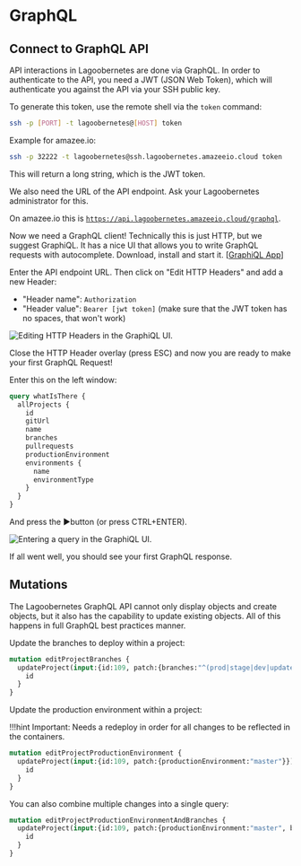 # GraphQL

## Connect to GraphQL API

API interactions in Lagoobernetes are done via GraphQL. In order to authenticate to the API, you need a JWT \(JSON Web Token\), which will authenticate you against the API via your SSH public key.

To generate this token, use the remote shell via the `token` command:

```bash
ssh -p [PORT] -t lagoobernetes@[HOST] token
```

Example for amazee.io:

```bash
ssh -p 32222 -t lagoobernetes@ssh.lagoobernetes.amazeeio.cloud token
```

This will return a long string, which is the JWT token.

We also need the URL of the API endpoint. Ask your Lagoobernetes administrator for this.

On amazee.io this is [`https://api.lagoobernetes.amazeeio.cloud/graphql`](https://api.lagoobernetes.amazeeio.cloud/graphql).

Now we need a GraphQL client! Technically this is just HTTP, but we suggest GraphiQL. It has a nice UI that allows you to write GraphQL requests with autocomplete. Download, install and start it. \[[GraphiQL App](https://github.com/skevy/graphiql-app)\]

Enter the API endpoint URL. Then click on "Edit HTTP Headers" and add a new Header:

* "Header name": `Authorization`
* "Header value": `Bearer [jwt token]` \(make sure that the JWT token has no spaces, that won't work\)

![Editing HTTP Headers in the GraphiQL UI.](/images/graphiql-2020-01-29-18-05-54.png)

Close the HTTP Header overlay \(press ESC\) and now you are ready to make your first GraphQL Request!

Enter this on the left window:

```graphql
query whatIsThere {
  allProjects {
    id
    gitUrl
    name
    branches
    pullrequests
    productionEnvironment
    environments {
      name
      environmentType
    }
  }
}
```

And press the ▶️button \(or press CTRL+ENTER\).

![Entering a query in the GraphiQL UI.](/images/graphiql-2020-01-29-18-07-28.png)

If all went well, you should see your first GraphQL response.

## Mutations

The Lagoobernetes GraphQL API cannot only display objects and create objects, but it also has the capability to update existing objects. All of this happens in full GraphQL best practices manner.

Update the branches to deploy within a project:

```graphql
mutation editProjectBranches {
  updateProject(input:{id:109, patch:{branches:"^(prod|stage|dev|update)$"}}) {
    id
  }
}
```

Update the production environment within a project:

!!!hint
    Important: Needs a redeploy in order for all changes to be reflected in the containers.


```graphql
mutation editProjectProductionEnvironment {
  updateProject(input:{id:109, patch:{productionEnvironment:"master"}}) {
    id
  }
}
```

You can also combine multiple changes into a single query:

```graphql
mutation editProjectProductionEnvironmentAndBranches {
  updateProject(input:{id:109, patch:{productionEnvironment:"master", branches:"^(prod|stage|dev|update)$"}}) {
    id
  }
}
```

